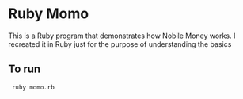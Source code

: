 # Ruby Momo 
This is a Ruby program that demonstrates how Nobile Money works. I recreated it in Ruby just for the purpose of understanding the basics

## To run
` ruby momo.rb`
